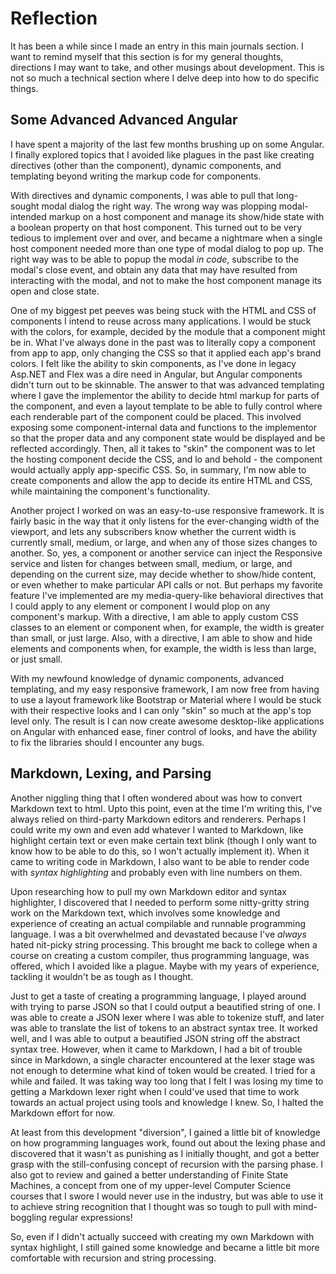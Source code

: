 # Reflection

It has been a while since I made an entry in this main journals section. I want to remind myself that this section is for my general thoughts, directions
I may want to take, and other musings about development. This is not so much a technical section where I delve deep into how to do specific things.

## Some Advanced Advanced Angular

I have spent a majority of the last few months brushing up on some Angular. I finally explored topics that I avoided like plagues in the past like creating
directives (other than the component), dynamic components, and templating beyond writing the markup code for components.

With directives and dynamic components, I was able to pull that long-sought modal dialog the right way. The wrong way was plopping modal-intended markup on a
host component and manage its show/hide state with a boolean property on that host component. This turned out to be very tedious to implement over and over, 
and became a nightmare when a single host component needed more than one type of modal dialog to pop up. The right way was to be able to popup the modal 
*in code*, subscribe to the modal's close event, and obtain any data that may have resulted from interacting with the modal, and not to make the host 
component manage its open and close state.

One of my biggest pet peeves was being stuck with the HTML and CSS of components I intend to reuse across many applications. I would be stuck with the
colors, for example, decided by the module that a component might be in. What I've always done in the past was to literally copy a component from app to
app, only changing the CSS so that it applied each app's brand colors. I felt like the ability to skin components, as I've done in legacy Asp.NET and Flex
was a dire need in Angular, but Angular components didn't turn out to be skinnable. The answer to that was advanced templating where I gave the implementor
the ability to decide html markup for parts of the component, and even a layout template to be able to fully control where each renderable part of the
component could be placed. This involved exposing some component-internal data and functions to the implementor so that the proper data and any component
state would be displayed and be reflected accordingly. Then, all it takes to "skin" the component was to let the hosting component decide the CSS, and lo
and behold - the component would actually apply app-specific CSS. So, in summary, I'm now able to create components and allow the app to decide its entire
HTML and CSS, while maintaining the component's functionality.

Another project I worked on was an easy-to-use responsive framework. It is fairly basic in the way that it only listens for the ever-changing width of the
viewport, and lets any subscribers know whether the current width is currently small, medium, or large, and when any of those sizes changes to another. So,
yes, a component or another service can inject the Responsive service and listen for changes between small, medium, or large, and depending on the current 
size, may decide whether to show/hide content, or even whether to make particular API calls or not. But perhaps my favorite feature I've implemented are my 
media-query-like behavioral directives that I could apply to any element or component I would plop on any component's markup. With a directive, I am able to 
apply custom CSS classes to an element or component when, for example, the width is greater than small, or just large. Also, with a directive, I am able to 
show and hide elements and components when, for example, the width is less than large, or just small.

With my newfound knowledge of dynamic components, advanced templating, and my easy responsive framework, I am now free from having to use a layout framework
like Bootstrap or Material where I would be stuck with their respective looks and I can only "skin" so much at the app's top level only. The result is I
can now create awesome desktop-like applications on Angular with enhanced ease, finer control of looks, and have the ability to fix the libraries should I
encounter any bugs.

## Markdown, Lexing, and Parsing

Another niggling thing that I often wondered about was how to convert Markdown text to html. Upto this point, even at the time I'm writing this, I've always
relied on third-party Markdown editors and renderers. Perhaps I could write my own and even add whatever I wanted to Markdown, like highlight certain text
or even make certain text blink (though I only want to know how to be able to do this, so I won't actually implement it). When it came to writing code in
Markdown, I also want to be able to render code with *syntax highlighting* and probably even with line numbers on them.

Upon researching how to pull my own Markdown editor and syntax highlighter, I discovered that I needed to perform some nitty-gritty string work on the
Markdown text, which involves some knowledge and experience of creating an actual compilable and runnable programming language. I was a bit overwhelmed and
devastated because I've *always* hated nit-picky string processing. This brought me back to college when a course on creating a custom compiler, thus
programming language, was offered, which I avoided like a plague. Maybe with my years of experience, tackling it wouldn't be as tough as I thought.

Just to get a taste of creating a programming language, I played around with trying to parse JSON so that I could output a beautified string of one. I was
able to create a JSON lexer where I was able to tokenize stuff, and later was able to translate the list of tokens to an abstract syntax tree. It worked
well, and I was able to output a beautified JSON string off the abstract syntax tree. However, when it came to Markdown, I had a bit of trouble since in
Markdown, a single character encountered at the lexer stage was not enough to determine what kind of token would be created. I tried for a while and failed.
It was taking way too long that I felt I was losing my time to getting a Markdown lexer right when I could've used that time to work towards an actual
project using tools and knowledge I knew. So, I halted the Markdown effort for now.

At least from this development "diversion", I gained a little bit of knowledge on how programming languages work, found out about the lexing phase and
discovered that it wasn't as punishing as I initially thought, and got a better grasp with the still-confusing concept of recursion with the parsing phase.
I also got to review and gained a better understanding of Finite State Machines, a concept from one of my upper-level Computer Science courses that I swore
I would never use in the industry, but was able to use it to achieve string recognition that I thought was so tough to pull with mind-boggling regular
expressions!

So, even if I didn't actually succeed with creating my own Markdown with syntax highlight, I still gained some knowledge and became a little bit more
comfortable with recursion and string processing.
